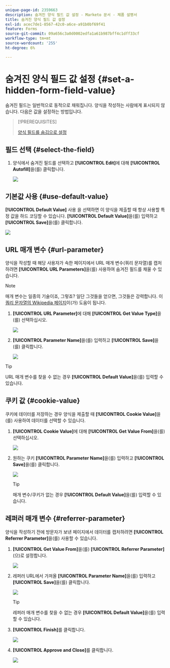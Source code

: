 ```yaml
---
unique-page-id: 2359663
description: 숨겨진 양식 필드 값 설정 - Marketo 문서 - 제품 설명서
title: 숨겨진 양식 필드 값 설정
exl-id: acec7de1-8567-42c0-a6ce-a91b0bf69f41
feature: Forms
source-git-commit: 09a656c3a0d0002edfa1a61b987bff4c1dff33cf
workflow-type: tm+mt
source-wordcount: '255'
ht-degree: 6%

---
```


# 숨겨진 양식 필드 값 설정 {#set-a-hidden-form-field-value}

숨겨진 필드는 일반적으로 동적으로 채워집니다. 양식을 작성하는 사람에게 표시되지 않습니다. 다음은 값을 설정하는 방법입니다.

>[!PREREQUISITES]
>
>[양식 필드를 숨김으로 설정](/help/marketo/product-docs/demand-generation/forms/form-fields/set-a-form-field-as-hidden.md)

## 필드 선택 {#select-the-field}

1. 양식에서 숨겨진 필드를 선택하고 **[!UICONTROL Edit]**&#x200B;에 대해 **[!UICONTROL Autofill]**&#x200B;을(를) 클릭합니다.

   ![](assets/autofill.png)

## 기본값 사용 {#use-default-value}

**[!UICONTROL Default Value]** 사용 을 선택하면 이 양식을 제출할 때 항상 사용할 특정 값을 하드 코딩할 수 있습니다. **[!UICONTROL Default Value]**&#x200B;을(를) 입력하고 **[!UICONTROL Save]**&#x200B;을(를) 클릭합니다.

![](assets/image2014-9-15-13-3a5-3a27.png)

## URL 매개 변수 {#url-parameter}

양식을 작성할 때 해당 사용자가 속한 페이지에서 URL 매개 변수(쿼리 문자열)를 캡처하려면 **[!UICONTROL URL Parameters]**&#x200B;을(를) 사용하여 숨겨진 필드를 채울 수 있습니다.

>[!NOTE]
>
>매개 변수는 일종의 기술이죠, 그렇죠? 일단 그것들을 얻으면, 그것들은 강력합니다. 이 [쿼리 문자열의 Wikipedia 페이지](https://en.wikipedia.org/wiki/Query_string)이(가) 도움이 됩니다.

1. **[!UICONTROL URL Parameter]**&#x200B;에 대해 **[!UICONTROL Get Value Type]**&#x200B;을(를) 선택하십시오.

   ![](assets/image2014-9-15-13-3a6-3a48.png)

1. **[!UICONTROL Parameter Name]**&#x200B;을(를) 입력하고 **[!UICONTROL Save]**&#x200B;을(를) 클릭합니다.

   ![](assets/image2014-9-15-13-3a7-3a35.png)

>[!TIP]
>
>URL 매개 변수를 찾을 수 없는 경우 **[!UICONTROL Default Value]**&#x200B;을(를) 입력할 수 있습니다.

## 쿠키 값 {#cookie-value}

쿠키에 데이터를 저장하는 경우 양식을 제출할 때 **[!UICONTROL Cookie Value]**&#x200B;을(를) 사용하여 데이터를 선택할 수 있습니다.

1. **[!UICONTROL Cookie Value]**&#x200B;에 대해 **[!UICONTROL Get Value From]**&#x200B;을(를) 선택하십시오.

   ![](assets/image2014-9-15-13-3a8-3a21.png)

1. 원하는 쿠키 **[!UICONTROL Parameter Name]**&#x200B;을(를) 입력하고 **[!UICONTROL Save]**&#x200B;을(를) 클릭합니다.

   ![](assets/image2014-9-15-13-3a8-3a43.png)

   >[!TIP]
   >
   >매개 변수/쿠키가 없는 경우 **[!UICONTROL Default Value]**&#x200B;을(를) 입력할 수 있습니다.

## 레퍼러 매개 변수 {#referrer-parameter}

양식을 작성하기 전에 방문자가 보낸 페이지에서 데이터를 캡처하려면 **[!UICONTROL Referrer Parameter]**&#x200B;을(를) 사용할 수 있습니다.

1. **[!UICONTROL Get Value From]**&#x200B;을(를) **[!UICONTROL Referrer Parameter]**(으)로 설정합니다.

   ![](assets/image2014-9-15-13-3a9-3a31.png)

1. 레퍼러 URL에서 가져올 **[!UICONTROL Parameter Name]**&#x200B;을(를) 입력하고 **[!UICONTROL Save]**&#x200B;을(를) 클릭합니다.

   ![](assets/image2014-9-15-13-3a9-3a56.png)

   >[!TIP]
   >
   >레퍼러 매개 변수를 찾을 수 없는 경우 **[!UICONTROL Default Value]**&#x200B;을(를) 입력할 수 있습니다.

1. **[!UICONTROL Finish]**&#x200B;를 클릭합니다.

   ![](assets/image2014-9-15-13-3a10-3a26.png)

1. **[!UICONTROL Approve and Close]**&#x200B;를 클릭합니다.

   ![](assets/image2014-9-15-13-3a10-3a43.png)
